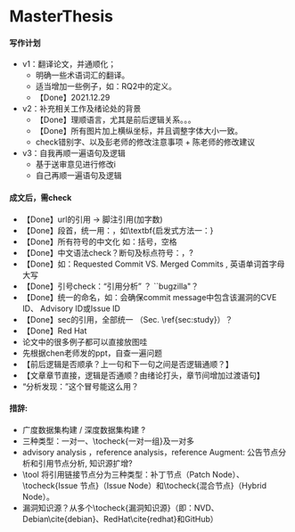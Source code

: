 # MasterThesis

#### 写作计划
* v1：翻译论文，并通顺化；
    * 明确一些术语词汇的翻译。
    * 适当增加一些例子，如：RQ2中的定义。
    * 【Done】2021.12.29
* v2：补充相关工作及绪论处的背景
    *  【Done】理顺语言，尤其是前后逻辑关系。。。
    *  【Done】所有图片加上横纵坐标，并且调整字体大小一致。
    *  check错别字、以及彭老师的修改注意事项 + 陈老师的修改建议
* v3：自我再顺一遍语句及逻辑
    *  基于送审意见进行修改i
    *  自己再顺一遍语句及逻辑


#### 成文后，需check

* 【Done】url的引用 -> 脚注引用(加字数)
* 【Done】段首，统一用：，如\textbf{启发式方法一：}
* 【Done】所有符号的中文化 如：括号，空格
* 【Done】中文语法check？断句及标点符号：，?
* 【Done】如：Requested Commit VS. Merged Commits , 英语单词首字母大写
* 【Done】引号check：“引用分析” ？ ``bugzilla"？
* 【Done】统一的命名，如：会确保commit message中包含该漏洞的CVE ID、 Advisory ID或Issue ID
* 【Done】sec的引用，全部统一 （Sec. \ref{sec:study}）？ 
* 【Done】Red Hat
* 论文中的很多例子都可以直接放图哇
* 先根据chen老师发的ppt，自查一遍问题
* 【前后逻辑是否顺承？上一句和下一句之间是否逻辑通顺？】
* 【文章章节直接，逻辑是否通顺？由绪论打头，章节间增加过渡语句】
* “分析发现：”这个冒号能这么用？

#### 措辞:
* 广度数据集构建 / 深度数据集构建 ?
* 三种类型：一对一、\tocheck{一对一组}及一对多
* advisory analysis ，reference analysis，reference Augment: 公告节点分析和引用节点分析, 知识源扩增?
* \tool 将引用链接节点分为三种类型：补丁节点（Patch Node）、\tocheck{Issue 节点}（Issue Node）和\tocheck{混合节点}（Hybrid Node）。
* 漏洞知识源？从多个\tocheck{漏洞知识源}（即：NVD、Debian\cite{debian}、RedHat\cite{redhat}和GitHub）